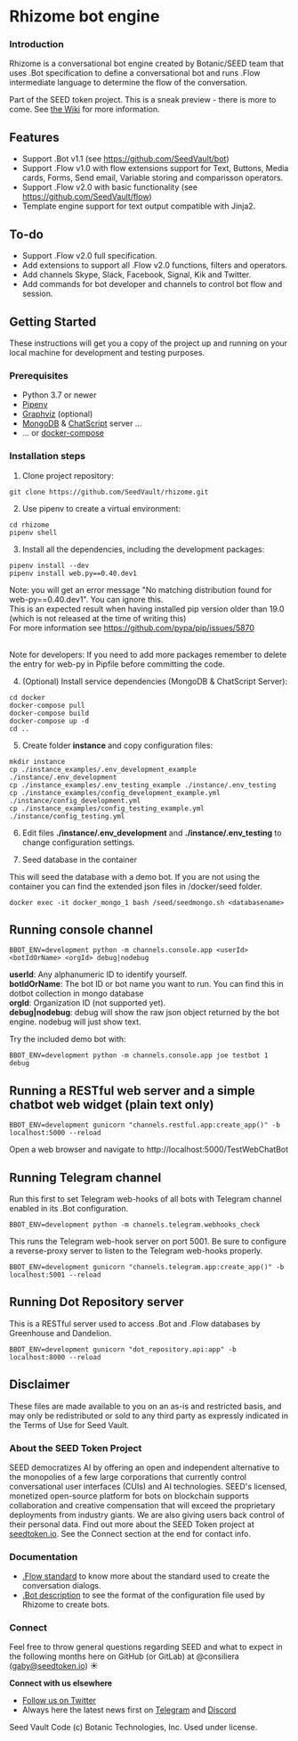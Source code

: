 # Rhizome bot engine

### Introduction

Rhizome is a conversational bot engine created by Botanic/SEED team that uses .Bot specification to define a conversational bot and runs .Flow intermediate language to determine the flow of the conversation.

Part of the SEED token project. This is a sneak preview - there is more to come.
See [the Wiki](https://github.com/SeedVault/SEEDtoken-IP/wiki) for more information.

## Features
- Support .Bot v1.1 (see https://github.com/SeedVault/bot)
- Support .Flow v1.0 with flow extensions support for Text, Buttons, Media cards, Forms, Send email, Variable storing and comparisson operators.
- Support .Flow v2.0 with basic functionality (see https://github.com/SeedVault/flow)
- Template engine support for text output compatible with Jinja2.

## To-do

- Support .Flow v2.0 full specification.
- Add extensions to support all .Flow v2.0 functions, filters and operators.
- Add channels Skype, Slack, Facebook, Signal, Kik and Twitter.
- Add commands for bot developer and channels to control bot flow and session.

## Getting Started

These instructions will get you a copy of the project up and running on your
local machine for development and testing purposes.

### Prerequisites

* Python 3.7 or newer
* [Pipenv](http://www.dropwizard.io/1.0.2/docs/)
* [Graphviz](https://www.graphviz.org) (optional)
* [MongoDB](https://www.mongodb.com/) & [ChatScript](https://github.com/bwilcox-1234/ChatScript) server ...
* ... or [docker-compose](https://docs.docker.com/compose/)


### Installation steps

1) Clone project repository:

```
git clone https://github.com/SeedVault/rhizome.git
```

2) Use pipenv to create a virtual environment:

```
cd rhizome
pipenv shell
```

3) Install all the dependencies, including the development packages:

```
pipenv install --dev
pipenv install web.py==0.40.dev1
```

Note: you will get an error message "No matching distribution found for web-py==0.40.dev1". You can ignore this.\
This is an expected result when having installed pip version older than 19.0 (which is not released at the time of writing this)\
For more information see https://github.com/pypa/pip/issues/5870

\
Note for developers: If you need to add more packages remember to delete the entry for web-py in Pipfile before committing the code.

4) (Optional) Install service dependencies (MongoDB & ChatScript Server):

```
cd docker
docker-compose pull
docker-compose build
docker-compose up -d
cd ..
```

5) Create folder **instance** and copy configuration files:

```
mkdir instance
cp ./instance_examples/.env_development_example ./instance/.env_development
cp ./instance_examples/.env_testing_example ./instance/.env_testing
cp ./instance_examples/config_development_example.yml ./instance/config_development.yml
cp ./instance_examples/config_testing_example.yml ./instance/config_testing.yml
```

6) Edit files **./instance/.env_development** and **./instance/.env_testing**
to change configuration settings.


7) Seed database in the container

This will seed the database with a demo bot.
If you are not using the container you can find the extended json files in /docker/seed folder.

```
docker exec -it docker_mongo_1 bash /seed/seedmongo.sh <databasename>
```
## Running console channel

```
BBOT_ENV=development python -m channels.console.app <userId> <botIdOrName> <orgId> debug|nodebug
```

**userId**: Any alphanumeric ID to identify yourself.\
**botIdOrName**: The bot ID or bot name you want to run. You can find this in dotbot collection in mongo database\
**orgId**: Organization ID (not supported yet).\
**debug|nodebug**: debug will show the raw json object returned by the bot engine. nodebug will just show text.

Try the included demo bot with:
```
BBOT_ENV=development python -m channels.console.app joe testbot 1 debug
```

## Running a RESTful web server and a simple chatbot web widget (plain text only)

```
BBOT_ENV=development gunicorn "channels.restful.app:create_app()" -b localhost:5000 --reload
```

Open a web browser and navigate to http://localhost:5000/TestWebChatBot

## Running Telegram channel

Run this first to set Telegram web-hooks of all bots with Telegram channel enabled in its .Bot configuration.
```
BBOT_ENV=development python -m channels.telegram.webhooks_check
``` 
 
This runs the Telegram web-hook server on port 5001. 
Be sure to configure a reverse-proxy server to listen to the Telegram web-hooks properly.

```
BBOT_ENV=development gunicorn "channels.telegram.app:create_app()" -b localhost:5001 --reload
```

## Running Dot Repository server
This is a RESTful server used to access .Bot and .Flow databases by Greenhouse and Dandelion.

```
BBOT_ENV=development gunicorn "dot_repository.api:app" -b localhost:8000 --reload
```


## Disclaimer

These files are made available to you on an as-is and restricted basis, and may only be redistributed or sold to any third party as expressly indicated in the Terms of Use for Seed Vault.

### About the SEED Token Project
SEED democratizes AI by offering an open and independent alternative to the monopolies of a few large corporations that currently control conversational user interfaces (CUIs) and AI technologies. SEED's licensed, monetized open-source platform for bots on blockchain supports collaboration and creative compensation that will exceed the proprietary deployments from industry giants. We are also giving users back control of their personal data. Find out more about the SEED Token project at [seedtoken.io](https://seedtoken.io). See the Connect section at the end for contact info.

### Documentation
- [.Flow standard](https://github.com/SeedVault/flow) to know more about the standard used to create the conversation dialogs.
- [.Bot description](https://github.com/SeedVault/bot) to see the format of the configuration file used by Rhizome to create bots.

### Connect
Feel free to throw general questions regarding SEED and what to expect in the following months here on GitHub (or GitLab) at  @consiliera (gaby@seedtoken.io) :sunny: 

**Connect with us elsewhere** 
- [Follow us on Twitter](https://twitter.com/SEED_token)
- Always here the latest news first on [Telegram](https://t.me/seedtoken) and [Discord](https://discord.gg/Suv5bFT)

Seed Vault Code (c) Botanic Technologies, Inc. Used under license.
